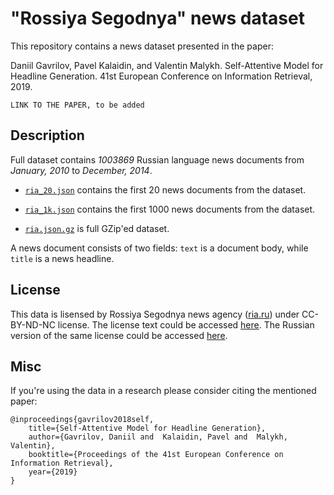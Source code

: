 # "Rossiya Segodnya" news dataset

This repository contains a news dataset presented in the paper:

Daniil Gavrilov, Pavel Kalaidin, and Valentin Malykh. Self-Attentive Model for Headline Generation. 41st European Conference on Information Retrieval, 2019.

`LINK TO THE PAPER, to be added`

## Description

Full dataset contains _1003869_ Russian language news documents from _January, 2010_ to _December, 2014_.

* [`ria_20.json`](./ria_20.json) contains the first 20 news documents from the dataset.

* [`ria_1k.json`](./ria_1k.json) contains the first 1000 news documents from the dataset.

* [`ria.json.gz`](./ria.json.gz) is full GZip'ed dataset.

A news document consists of two fields: `text` is a document body, while `title` is a news headline.

## License
This data is lisensed by Rossiya Segodnya news agency ([ria.ru](http://ria.ru)) under CC-BY-ND-NC license. The license text could be accessed [here](./LICENSE). The Russian version of the same license could be accessed [here](./LICENSE.ru).

## Misc
If you're using the data in a research please consider citing the mentioned paper:

    @inproceedings{gavrilov2018self,
    	title={Self-Attentive Model for Headline Generation},
    	author={Gavrilov, Daniil and  Kalaidin, Pavel and  Malykh, Valentin},
    	booktitle={Proceedings of the 41st European Conference on Information Retrieval},
    	year={2019}
    }
